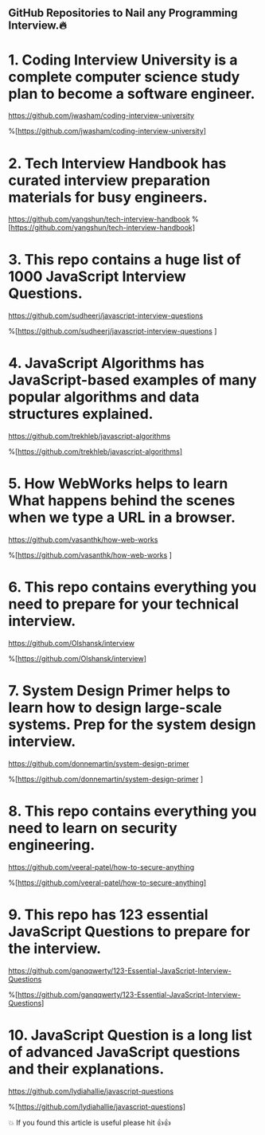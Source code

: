 ## GitHub Repositories to Nail any Programming Interview.🔥



# 1. Coding Interview University is a complete computer science study plan to become a software engineer.
https://github.com/jwasham/coding-interview-university


%[https://github.com/jwasham/coding-interview-university]



# 2. Tech Interview Handbook has curated interview preparation materials for busy engineers.

https://github.com/yangshun/tech-interview-handbook
%[https://github.com/yangshun/tech-interview-handbook]



# 3. This repo contains a huge list of 1000 JavaScript Interview Questions.
https://github.com/sudheerj/javascript-interview-questions



%[https://github.com/sudheerj/javascript-interview-questions
]


# 4. JavaScript Algorithms has JavaScript-based examples of many popular algorithms and data structures explained.

https://github.com/trekhleb/javascript-algorithms

%[https://github.com/trekhleb/javascript-algorithms]


# 5. How WebWorks helps to learn What happens behind the scenes when we type a URL in a browser.
https://github.com/vasanthk/how-web-works

%[https://github.com/vasanthk/how-web-works
]


# 6. This repo contains everything you need to prepare for your technical interview.

https://github.com/Olshansk/interview

%[https://github.com/Olshansk/interview]


# 7. System Design Primer helps to learn how to design large-scale systems. Prep for the system design interview.

https://github.com/donnemartin/system-design-primer

%[https://github.com/donnemartin/system-design-primer
]



# 8. This repo contains everything you need to learn on security engineering.

https://github.com/veeral-patel/how-to-secure-anything

%[https://github.com/veeral-patel/how-to-secure-anything]


# 9. This repo has 123 essential JavaScript Questions to prepare for the interview.

https://github.com/ganqqwerty/123-Essential-JavaScript-Interview-Questions

%[https://github.com/ganqqwerty/123-Essential-JavaScript-Interview-Questions]


# 10. JavaScript Question is a long list of advanced JavaScript questions and their explanations.

https://github.com/lydiahallie/javascript-questions

%[https://github.com/lydiahallie/javascript-questions]


💥 If you found this article is useful please hit 👍👍 


